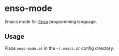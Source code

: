 # enso-mode

Emacs mode for [Enso] programming language.

## Usage

Place `enso-mode.el` in the `~/.emacs.d/` config directory.

[Enso]: https://github.com/enso-org/enso
